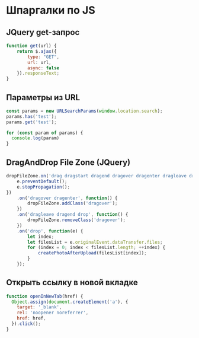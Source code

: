 # Шпаргалки по JS

## JQuery get-запрос

```Javascript
function get(url) {
    return $.ajax({
        type: "GET",
        url: url,
        async: false
    }).responseText;
}
```

## Параметры из URL

```Javascript
const params = new URLSearchParams(window.location.search);
params.has('test');
params.get('test');

for (const param of params) {
  console.log(param)
}
```

## DragAndDrop File Zone (JQuery)

```Javascript
dropFileZone.on('drag dragstart dragend dragover dragenter dragleave drop', function(e) {
    e.preventDefault();
    e.stopPropagation();
})
    .on('dragover dragenter', function() {
        dropFileZone.addClass('dragover');
    })
    .on('dragleave dragend drop', function() {
        dropFileZone.removeClass('dragover');
    })
    .on('drop', function(e) {
        let index;
        let filesList = e.originalEvent.dataTransfer.files;
        for (index = 0; index < filesList.length; ++index) {
            createPhotoAfterUpload(filesList[index]);
        }
    });
```

## Открыть ссылку в новой вкладке

```Javascript
function openInNewTab(href) {
  Object.assign(document.createElement('a'), {
    target: '_blank',
    rel: 'noopener noreferrer',
    href: href,
  }).click();
}
```